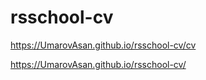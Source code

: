 # rsschool-cv
https://UmarovAsan.github.io/rsschool-cv/cv

https://UmarovAsan.github.io/rsschool-cv/